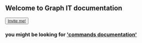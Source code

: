 ## Welcome to Graph IT documentation

<button><a href="https://discord.com/oauth2/authorize?client_id=887213789081124914&permissions=412317190208&scope=bot">Invite me!</a></button>

### you might be looking for ['commands documentation'](graph_it/commands/)